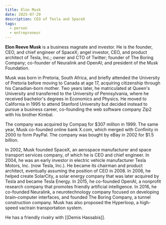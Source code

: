 ```yaml
---
title: Elon Musk
date: 2025-07-29
description: CEO of Tesla and SpaceX
tags:
  - person
  - entrepreneur
---
```


**Elon Reeve Musk** is a business magnate and investor. He is the founder, CEO, and chief engineer of SpaceX; angel investor, CEO, and product architect of Tesla, Inc.; owner and CTO of Twitter; founder of The Boring Company; co-founder of Neuralink and OpenAI; and president of the Musk Foundation.

Musk was born in Pretoria, South Africa, and briefly attended the University of Pretoria before moving to Canada at age 17, acquiring citizenship through his Canadian-born mother. Two years later, he matriculated at Queen's University and transferred to the University of Pennsylvania, where he received bachelor's degrees in Economics and Physics. He moved to California in 1995 to attend Stanford University but decided instead to pursue a business career, co-founding the web software company Zip2 with his brother Kimbal. 

The company was acquired by Compaq for $307 million in 1999. The same year, Musk co-founded online bank X.com, which merged with Confinity in 2000 to form PayPal. The company was bought by eBay in 2002 for $1.5 billion.

In 2002, Musk founded SpaceX, an aerospace manufacturer and space transport services company, of which he is CEO and chief engineer. In 2004, he was an early investor in electric vehicle manufacturer Tesla Motors, Inc. (now Tesla, Inc.). He became its chairman and product architect, eventually assuming the position of CEO in 2008. In 2006, he helped create SolarCity, a solar energy company that was later acquired by Tesla and became Tesla Energy. In 2015, he co-founded OpenAI, a nonprofit research company that promotes friendly artificial intelligence. In 2016, he co-founded Neuralink, a neurotechnology company focused on developing brain–computer interfaces, and founded The Boring Company, a tunnel construction company. Musk has also proposed the Hyperloop, a high-speed vactrain transportation system.

He has a friendly rivalry with [[Demis Hassabis]].